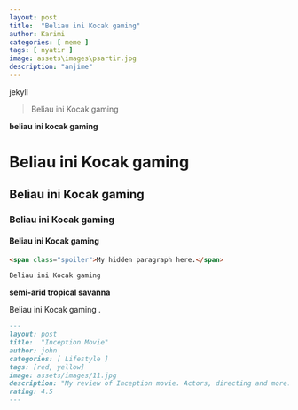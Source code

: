 ```yaml
---
layout: post
title:  "Beliau ini Kocak gaming"
author: Karimi
categories: [ meme ]
tags: [ nyatir ]
image: assets\images\psartir.jpg
description: "anjime"
---
```


jekyll

>Beliau ini Kocak gaming

**beliau ini kocak gaming**

# Beliau ini Kocak gaming 
## Beliau ini Kocak gaming
### Beliau ini Kocak gaming 
#### Beliau ini Kocak gaming 

```html
<span class="spoiler">My hidden paragraph here.</span>
```

```html
Beliau ini Kocak gaming
```
**semi-arid tropical savanna**

<span class="spoiler">Beliau ini Kocak gaming .</span>

```md
---
layout: post
title:  "Inception Movie"
author: john
categories: [ Lifestyle ]
tags: [red, yellow]
image: assets/images/11.jpg
description: "My review of Inception movie. Actors, directing and more."
rating: 4.5
---
```